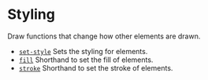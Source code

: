 # Styling

Draw functions that change how other elements are drawn.

- [`set-style`](./set-style) Sets the styling for elements.
- [`fill`](./fill) Shorthand to set the fill of elements.
- [`stroke`](./stroke) Shorthand to set the stroke of elements.
